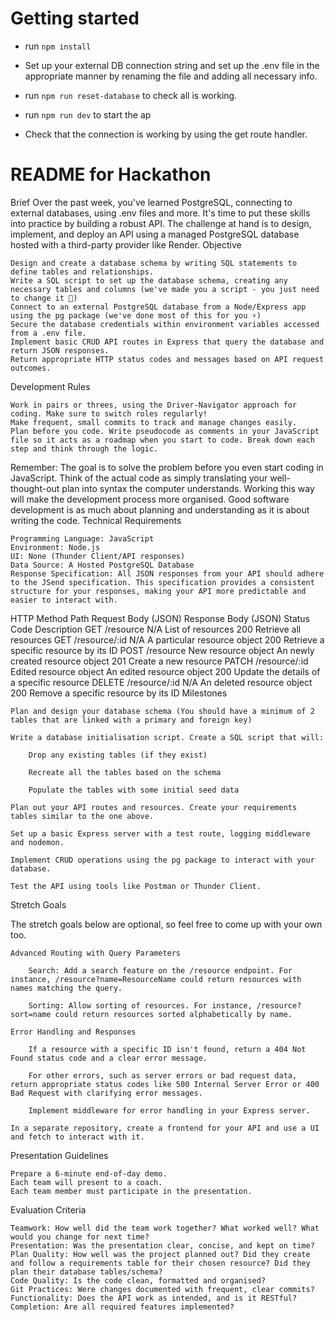 # Getting started

- run `npm install`
- Set up your external DB connection string and set up the .env file in the appropriate manner by renaming the file and adding all necessary info.

- run `npm run reset-database` to check all is working.
- run `npm run dev` to start the ap

- Check that the connection is working by using the get route handler.


# README for Hackathon

Brief
Over the past week, you've learned PostgreSQL, connecting to external databases, using .env files and more. It's time to put these skills into practice by building a robust API. The challenge at hand is to design, implement, and deploy an API using a managed PostgreSQL database hosted with a third-party provider like Render.
Objective

    Design and create a database schema by writing SQL statements to define tables and relationships.
    Write a SQL script to set up the database schema, creating any necessary tables and columns (we've made you a script - you just need to change it 🙂)
    Connect to an external PostgreSQL database from a Node/Express app using the pg package (we've done most of this for you ⚡️)
    Secure the database credentials within environment variables accessed from a .env file.
    Implement basic CRUD API routes in Express that query the database and return JSON responses.
    Return appropriate HTTP status codes and messages based on API request outcomes.

Development Rules

    Work in pairs or threes, using the Driver-Navigator approach for coding. Make sure to switch roles regularly!
    Make frequent, small commits to track and manage changes easily.
    Plan before you code. Write pseudocode as comments in your JavaScript file so it acts as a roadmap when you start to code. Break down each step and think through the logic.


Remember: The goal is to solve the problem before you even start coding in JavaScript. Think of the actual code as simply translating your well-thought-out plan into syntax the computer understands. Working this way will make the development process more organised. Good software development is as much about planning and understanding as it is about writing the code.
Technical Requirements

    Programming Language: JavaScript
    Environment: Node.js
    UI: None (Thunder Client/API responses)
    Data Source: A Hosted PostgreSQL Database
    Response Specification: All JSON responses from your API should adhere to the JSend specification. This specification provides a consistent structure for your responses, making your API more predictable and easier to interact with.


HTTP Method
	Path
	Request Body (JSON)
	Response Body (JSON)
	Status Code
	Description
GET
	/resource
	N/A
	List of resources
	200
	Retrieve all resources
GET
	/resource/:id
	N/A
	A particular resource object
	200
	Retrieve a specific resource by its ID
POST
	/resource
	New resource object
	An newly created resource object
	201
	Create a new resource
PATCH
	/resource/:id
	Edited resource object 
	An edited resource object
	200
	Update the details of a specific resource
DELETE
	/resource/:id
	N/A
	An deleted resource object
	200
	Remove a specific resource by its ID
Milestones

    Plan and design your database schema (You should have a minimum of 2 tables that are linked with a primary and foreign key)

    Write a database initialisation script. Create a SQL script that will:

        Drop any existing tables (if they exist)

        Recreate all the tables based on the schema

        Populate the tables with some initial seed data

    Plan out your API routes and resources. Create your requirements tables similar to the one above.

    Set up a basic Express server with a test route, logging middleware and nodemon.

    Implement CRUD operations using the pg package to interact with your database.

    Test the API using tools like Postman or Thunder Client.

Stretch Goals

The stretch goals below are optional, so feel free to come up with your own too.

    Advanced Routing with Query Parameters

        Search: Add a search feature on the /resource endpoint. For instance, /resource?name=ResourceName could return resources with names matching the query.

        Sorting: Allow sorting of resources. For instance, /resource?sort=name could return resources sorted alphabetically by name.

    Error Handling and Responses

        If a resource with a specific ID isn't found, return a 404 Not Found status code and a clear error message.

        For other errors, such as server errors or bad request data, return appropriate status codes like 500 Internal Server Error or 400 Bad Request with clarifying error messages.

        Implement middleware for error handling in your Express server.

    In a separate repository, create a frontend for your API and use a UI and fetch to interact with it.


Presentation Guidelines

    Prepare a 6-minute end-of-day demo.
    Each team will present to a coach.
    Each team member must participate in the presentation.

Evaluation Criteria

    Teamwork: How well did the team work together? What worked well? What would you change for next time?
    Presentation: Was the presentation clear, concise, and kept on time?
    Plan Quality: How well was the project planned out? Did they create and follow a requirements table for their chosen resource? Did they plan their database tables/schema?
    Code Quality: Is the code clean, formatted and organised?
    Git Practices: Were changes documented with frequent, clear commits?
    Functionality: Does the API work as intended, and is it RESTful?
    Completion: Are all required features implemented?

